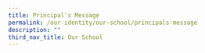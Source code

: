 ```yaml
---
title: Principal's Message
permalink: /our-identity/our-school/principals-message
description: ""
third_nav_title: Our School
---
```

